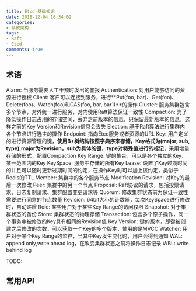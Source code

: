 ```yaml
---
title: Etcd-基础知识
date: 2018-12-04 16:34:02
categories:
- 系统架构
tags:
- Raft
- Etcd
comments: true
---
```


## 术语

Alarm: 当服务需要人工干预时发出的警报
Authentication: 对用户能够访问的资源进行授权
Client: 客户可以连接到服务，进行**Put(foo, bar)、Get(foo)、Delete(foo)、Watch(foo)和CAS(foo, bar, bar1)**的操作
Cluster: 服务集群包含多个节点，对外统一进行服务，对内使用Raft算法保证一致性
Compaction: 为了降低操作日志占用的存储空间，丢弃之前版本的信息，只保留最新版本的信息，这样之前的Key Version和Revision信息会丢失
Election: 基于Raft算法进行集群内各个节点进行选主的操作
Endpoint: 指向Etcd服务或者资源的URL
Key: 用户定义的进行资源管理的键，**使用B+树结构按照字典序来存储，Key格式为(major, sub, type),major为Revision，sub为具体的键，type对特殊值进行的标记**，采用增量存储的形式，配置Compaction
Key Range: 键的集合，可以是各个独立的Key、某一范围内的Key
KeySpace: 服务中存储的所有Key
Lease: 设置了Key过期时间的并且可以随时更新过期时间的约定，在操作Key时可以加上该约定，类似于Redis的TTL
Member: 集群中的各个服务节点
Modification Revision: 对Key的最后一次修改
Peer: 集群中的另一个节点
Proposal: Raft协议的请求，包括投票请求、日志复制请求、集群配置变更请求等
Quorum: 修改集群状态前为保证一致性需要进行同意的节点数量
Revision: 64bit大小的计数器，每次KeySpace进行修改时，自动递增
Role: 某些用户对于某些Key Range的访问权限
Snapshot: 对于集群状态的备份
Store: 集群状态的物理存储
Transaction: 包含多个原子操作，同一个事务中被修改的Key具有相同的Revision值
Key Version: 键的版本，即键被创建之后修改的次数，可以获取一个Key的多个版本，使用的是MVCC
Watcher: 用户对于某个Key Range的监控，当其中Key发生变化时，用户会得到通知
WAL: append only,write ahead log，在改变集群状态之前将操作日志记录
WBL: write behind log

TODO:
## 常用API
